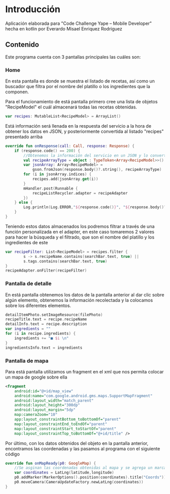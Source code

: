 # Introducción

Aplicación elaborada para "Code Challenge Yape – Mobile Developer" hecha en kotlin por Everardo Misael Enriquez Rodriguez

## Contenido

Este programa cuenta con 3 pantallas principales las cuáles son: 

### Home

En esta pantalla es donde se muestra el listado de recetas, así como un buscador que filtra por el nombre del platillo o los ingredientes que la componen.

Para el funcionamiento de está pantalla primero cree una lista de objetos "RecipeModel" el cuál almacenará todas las recetas obtenidas.

```kotlin
var recipes: MutableList<RecipeModel> = ArrayList()
```

Está información será llenada en la respuesta del servicio a la hora de obtener los datos en JSON, y posteriormente convertida al listado "recipes" presentado arriba

```kotlin
override fun onResponse(call: Call, response: Response) {
    if (response.code() == 200) {
        //Obtenemos la información del servicio en un JSON y lo convertimos a objeto
        val recipeArrayType = object : TypeToken<Array<RecipeModel>>() {}.type
        var jsonArray: Array<RecipeModel> =
            gson.fromJson(response.body()?.string(), recipeArrayType)
        for (i in jsonArray.indices) {
            recipes.add(jsonArray.get(i))
        }
        mHandler.post(Runnable {
            recipeListRecycler.adapter = recipeAdapter
        })
    } else {
        Log.println(Log.ERROR,"${response.code()}", "${response.body()?.string()}")
    }
}
```

Teniendo estos datos almacenados los podremos filtrar a través de una función personalizada en el adapter, en este caso tomaremos 2 valores para hacer la búsqueda y el filtrado, que son el nombre del platillo y los ingredientes de este

```kotlin
var recipeFilter: List<RecipeModel> = recipes.filter {
        s -> s.recipeName.contains(searchBar.text, true) ||
        s.tags.contains(searchBar.text, true)
}
recipeAdapter.onFilter(recipeFilter)
```

### Pantalla de detalle

En está pantalla obtenemos los datos de la pantalla anterior al dar clic sobre algún elemento, obtenemos la información recolectada y la colocamos sobre los diferentes elementos.

```kotlin
detailItemPhoto.setImageResource(filePhoto)
recipeTitle.text = recipe.recipeName
detailInfo.text = recipe.description
var ingredients = ""
for (i in recipe.ingredients) {
    ingredients += "■ $i \n"
}
ingredientsInfo.text = ingredients
```

### Pantalla de mapa

Para está pantalla utilizamos un fragment en el xml que nos permita colocar un mapa de google sobre ella

```xml
<fragment
    android:id="@+id/map_view"
    android:name="com.google.android.gms.maps.SupportMapFragment"
    android:layout_width="match_parent"
    android:layout_height="300dp"
    android:layout_margin="5dp"
    map:cameraZoom="10"
    app:layout_constraintBottom_toBottomOf="parent"
    map:layout_constraintEnd_toEndOf="parent"
    map:layout_constraintStart_toStartOf="parent"
    map:layout_constraintTop_toBottomOf="@+id/title" />
```

Por último, con los datos obtenidos del objeto en la pantalla anterior, encontramos las coordenadas y las pasamos al programa con el siguiente código

```kotlin
override fun onMapReady(p0: GoogleMap) {
    //Se asginan las coordenadas obtenidas al mapa y se agrega un marcador
    var coordinates = LatLng(latitude,longitude)
    p0.addMarker(MarkerOptions().position(coordinates).title("Coords"))
    p0.moveCamera(CameraUpdateFactory.newLatLng(coordinates))
}
```
